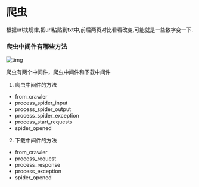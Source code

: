 # 爬虫

根据url找规律,把url粘贴到txt中,前后两页对比看看改变,可能就是一些数字变一下.

### 爬虫中间件有哪些方法

![timg](/home/andy/Desktop/Notes/timg.jpeg)

爬虫有两个中间件，爬虫中间件和下载中间件

1. 爬虫中间件的方法

- from_crawler
- process_spider_input
- process_spider_output
- process_spider_exception
- process_start_requests
- spider_opened

2. 下载中间件的方法

- from_crawler
- process_request
- process_response
- process_exception
- spider_opened